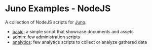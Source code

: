 # Juno Examples - NodeJS

A collection of NodeJS scripts for [Juno](https://juno.build).

- [basic](./basic): a simple script that showcase documents and assets
- [admin](./admin): few administration scripts
- [analytics](./analytics): few analytics scripts to collect or analyze gathered data
